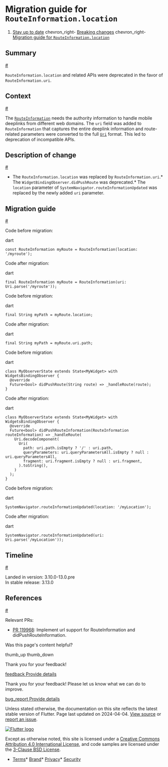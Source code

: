 Migration guide for `RouteInformation.location`
===============================================

1. [Stay up to date](/release) chevron\_right- [Breaking changes](/release/breaking-changes) chevron\_right- [Migration guide for `RouteInformation.location`](/release/breaking-changes/route-information-uri)

Summary
-------

[#](#summary)

`RouteInformation.location` and related APIs were deprecated in the favor of `RouteInformation.uri`.

Context
-------

[#](#context)

The [`RouteInformation`](https://api.flutter.dev/flutter/widgets/RouteInformation-class.html) needs the authority information to handle mobile deeplinks from different web domains. The `uri` field was added to `RouteInformation` that captures the entire deeplink information and route-related parameters were converted to the full [`Uri`](https://api.flutter.dev/flutter/dart-core/Uri-class.html) format. This led to deprecation of incompatible APIs.

Description of change
---------------------

[#](#description-of-change)

* The `RouteInformation.location` was replaced by `RouteInformation.uri`.* The `WidgetBindingObserver.didPushRoute` was deprecated.* The `location` parameter of `SystemNavigator.routeInformationUpdated` was replaced by the newly added `uri` parameter.

Migration guide
---------------

[#](#migration-guide)

Code before migration:

dart

```
const RouteInformation myRoute = RouteInformation(location: '/myroute');
```

Code after migration:

dart

```
final RouteInformation myRoute = RouteInformation(uri: Uri.parse('/myroute'));
```

Code before migration:

dart

```
final String myPath = myRoute.location;
```

Code after migration:

dart

```
final String myPath = myRoute.uri.path;
```

Code before migration:

dart

```
class MyObserverState extends State<MyWidget> with WidgetsBindingObserver {
  @override
  Future<bool> didPushRoute(String route) => _handleRoute(route);
}
```

Code after migration:

dart

```
class MyObserverState extends State<MyWidget> with WidgetsBindingObserver {
  @override
  Future<bool> didPushRouteInformation(RouteInformation routeInformation) => _handleRoute(
    Uri.decodeComponent(
      Uri(
        path: uri.path.isEmpty ? '/' : uri.path,
        queryParameters: uri.queryParametersAll.isEmpty ? null : uri.queryParametersAll,
        fragment: uri.fragment.isEmpty ? null : uri.fragment,
      ).toString(),
    )
  );
}
```

Code before migration:

dart

```
SystemNavigator.routeInformationUpdated(location: '/myLocation');
```

Code after migration:

dart

```
SystemNavigator.routeInformationUpdated(uri: Uri.parse('/myLocation'));
```

Timeline
--------

[#](#timeline)

Landed in version: 3.10.0-13.0.pre  
 In stable release: 3.13.0

References
----------

[#](#references)

Relevant PRs:

* [PR 119968](https://github.com/flutter/flutter/pull/119968): Implement url support for RouteInformation and didPushRouteInformation.

Was this page's content helpful?

thumb\_up thumb\_down

Thank you for your feedback!

 [feedback Provide details](https://github.com/flutter/website/issues/new?template=1_page_issue.yml&&page-url=https://docs.flutter.dev/release/breaking-changes/route-information-uri/&page-source=https://github.com/flutter/website/tree/main/src/content/release/breaking-changes/route-information-uri.md)

Thank you for your feedback! Please let us know what we can do to improve.

 [bug\_report Provide details](https://github.com/flutter/website/issues/new?template=1_page_issue.yml&&page-url=https://docs.flutter.dev/release/breaking-changes/route-information-uri/&page-source=https://github.com/flutter/website/tree/main/src/content/release/breaking-changes/route-information-uri.md)

Unless stated otherwise, the documentation on this site reflects the latest stable version of Flutter. Page last updated on 2024-04-04. [View source](https://github.com/flutter/website/tree/main/src/content/release/breaking-changes/route-information-uri.md) or [report an issue](https://github.com/flutter/website/issues/new?template=1_page_issue.yml&&page-url=https://docs.flutter.dev/release/breaking-changes/route-information-uri/&page-source=https://github.com/flutter/website/tree/main/src/content/release/breaking-changes/route-information-uri.md "Report an issue with this page").

[![Flutter logo](/assets/images/branding/flutter/logo+text/horizontal/white.svg)](https://flutter.dev)

Except as otherwise noted, this site is licensed under a [Creative Commons Attribution 4.0 International License](https://creativecommons.org/licenses/by/4.0/), and code samples are licensed under the [3-Clause BSD License](https://opensource.org/licenses/BSD-3-Clause).

* [Terms](/tos "Terms of use")* [Brand](/brand "Brand usage guidelines")* [Privacy](https://policies.google.com/privacy "Privacy policy")* [Security](/security "Security philosophy and practices")

   